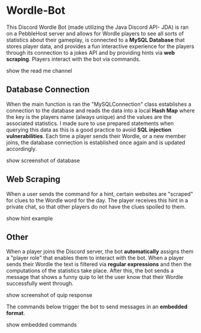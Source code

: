 # Wordle-Bot
This Discord Wordle Bot (made utilizing the Java Discord API- JDA) is ran on a PebbleHost server and allows for Wordle players to see all sorts of statistics about their gameplay, is connected to a **MySQL Database** that stores player data, and provides a fun interactive experience for the players through its connection to a jokes API and by providing hints via **web scraping**. Players interact with the bot via commands.

show the read me channel

## Database Connection
When the main function is ran the "MySQLConnection" class establishes a connection to the database and reads the data into a local **Hash Map** where the key is the players name (always unique) and the values are the associated statistics. I made sure to use prepared statements when querying this data as this is a good practice to avoid **SQL injection vulnerabilities**. Each time a player sends their Wordle, or a new member joins, the database connection is established once again and is updated accordingly.

show screenshot of database

## Web Scraping
When a user sends the command for a hint, certain websites are "scraped" for clues to the Wordle word for the day. The player receives this hint in a private chat, so that other players do not have the clues spoiled to them.

show hint example

## Other
When a player joins the Discord server, the bot **automatically** assigns them a "player role" that enables them to interact with the bot. When a player sends their Wordle the text is filtered via **regular expressions** and then the computations of the statistics take place. After this, the bot sends a message that shows a funny quip to let the user know that their Wordle successfully went through.

show screenshot of quip response

The commands below trigger the bot to send messages in an **embedded format**.

show embedded commands
